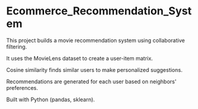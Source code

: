 # Ecommerce_Recommendation_System
This project builds a movie recommendation system using collaborative filtering.

It uses the MovieLens dataset to create a user-item matrix.

Cosine similarity finds similar users to make personalized suggestions.

Recommendations are generated for each user based on neighbors' preferences.

Built with Python (pandas, sklearn).
